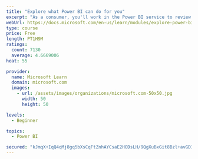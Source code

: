 ```yaml
---
title: "Explore what Power BI can do for you"
excerpt: "As a consumer, you'll work in the Power BI service to review and interact with content that has been shared with you. This module provides the foundational information that you need to work effectively in the Power BI service."
webUrl: https://docs.microsoft.com/en-us/learn/modules/explore-power-bi-service/
type: course
price: Free
length: PT1H9M
ratings:
  count: 7130
  average: 4.6669006
heat: 55

provider:
  name: Microsoft Learn
  domain: microsoft.com
  images:
    - url: /assets/images/organizations/microsoft.com-50x50.jpg
      width: 50
      height: 50

levels:
  - Beginner

topics:
  - Power BI

secured: "kJmqX+IqQ4qMj8gq5bXsCqFtZnhAYCsaE2HODsLH/9QgXuBxGit8Bzl+avGD1WenDBKUmoA6R6vrNuztn0s4GTPU1MG7VA4Mx0x6VzOX38gNKnnRIqtkHQBRhJ3Z0WrLxVyxB77qF7GtAuVF5A7RIAJzi+/MRfC4qHWj1bNGO9f8X96qLBgHwC/mba2Fb0DV6WWAA9hrUWZVColgpqWHSoF3QiZyq4OURDW657CUL9HesiZ8GpMbmkUIRMCXK+vxcD7KM2flQCafm/sqlt3Ci6ZjS5IThrFJsKnULP9EPXPAiDoC3WjBNWYV33rEJuIvTQ8JWGkwmV/KjO+9+PmSa97EpoKHWSL/mlF8rocJ4GYCARTlsHGoGX5eWuUB/Sm2WubyexcGYeMnLBxZNw3VgubXS2qilMABWZVcvBdOr2I=;ueMNsYfl3pb1PpbwQq2+BA=="
---
```


